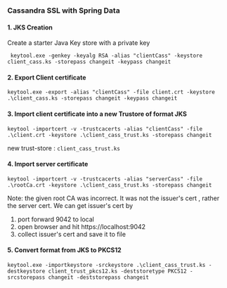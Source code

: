 ### Cassandra SSL with Spring Data

#### 1. JKS Creation
Create a starter Java Key store with a private key
```shell script
 keytool.exe -genkey -keyalg RSA -alias "clientCass" -keystore client_cass.ks -storepass changeit -keypass changeit
```
#### 2. Export Client certificate
```shell script
keytool.exe -export -alias "clientCass" -file client.crt -keystore .\client_cass.ks -storepass changeit -keypass changeit
```
#### 3. Import client certificate into a new Trustore of format JKS
```shell script
keytool -importcert -v -trustcacerts -alias "clientCass" -file .\client.crt -keystore .\client_cass_trust.ks -storepass changeit
```
new trust-store : `client_cass_trust.ks`
#### 4. Import server certificate
```shell script
keytool -importcert -v -trustcacerts -alias "serverCass" -file .\rootCa.crt -keystore .\client_cass_trust.ks -storepass changeit
```

Note: the given root CA was incorrect. It was not the issuer's cert , rather the server cert.
We can get issuer's cert by
1. port forward 9042 to local
2. open browser and hit https://localhost:9042
3. collect issuer's cert and save it to file

#### 5. Convert format from JKS to PKCS12
```shell script
keytool.exe -importkeystore -srckeystore .\client_cass_trust.ks -destkeystore client_trust_pkcs12.ks -deststoretype PKCS12 -srcstorepass changeit -deststorepass changeit
```
